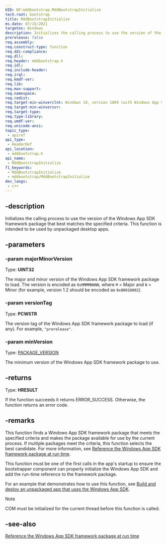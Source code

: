 ```yaml
---
UID: NF:mddbootstrap.MddBootstrapInitialize
tech.root: bootstrap
title: MddBootstrapInitialize
ms.date: 07/15/2021 
targetos: Windows
description: Initializes the calling process to use the version of the Windows App SDK framework package that best matches the specified criteria. This function is intended to be used by unpackaged desktop apps.
prerelease: false
req.assembly: 
req.construct-type: function
req.ddi-compliance: 
req.dll: 
req.header: mddbootstrap.h
req.idl: 
req.include-header: 
req.irql: 
req.kmdf-ver: 
req.lib: 
req.max-support: 
req.namespace: 
req.redist: 
req.target-min-winverclnt: Windows 10, version 1809 (with Windows App SDK 1.0 Preview 1 or later)
req.target-min-winversvr: 
req.target-type: 
req.type-library: 
req.umdf-ver: 
req.unicode-ansi: 
topic_type:
 - apiref
api_type:
 - HeaderDef
api_location:
 - mddbootstrap.h
api_name:
 - MddBootstrapInitialize
f1_keywords:
 - MddBootstrapInitialize
 - mddbootstrap/MddBootstrapInitialize
dev_langs:
 - c++
---
```


## -description

Initializes the calling process to use the version of the Windows App SDK framework package that best matches the specified criteria. This function is intended to be used by unpackaged desktop apps.

## -parameters

### -param majorMinorVersion

Type: **UINT32**

The major and minor version of the Windows App SDK framework package to load. The version is encoded as `0xMMMMNNNN`, where `M` = Major and `N` = Minor (for example, version 1.2 should be encoded as `0x00010002`).

### -param versionTag

Type: **PCWSTR**

The version tag of the Windows App SDK framework package to load (if any). For example, `"prerelease"`.

### -param minVersion

Type: [PACKAGE_VERSION](/windows/win32/api/appmodel/ns-appmodel-package_version)

The minimum version of the Windows App SDK framework package to use.

## -returns

Type: **HRESULT**

If the function succeeds it returns ERROR_SUCCESS. Otherwise, the function returns an error code.

## -remarks

This function finds a Windows App SDK framework package that meets the specified criteria and makes the package available for use by the current process. If multiple packages meet the criteria, this function selects the best candidate. For more information, see [Reference the Windows App SDK framework package at run time](/windows/apps/windows-app-sdk/reference-framework-package-run-time).

This function must be one of the first calls in the app's startup to ensure the bootstrapper component can properly initialize the Windows App SDK and add the run-time reference to the framework package.

For an example that demonstrates how to use this function, see [Build and deploy an unpackaged app that uses the Windows App SDK](/windows/apps/windows-app-sdk/tutorial-unpackaged-deployment).

> [!NOTE]
> COM must be initialized for the current thread before this function is called.

## -see-also

[Reference the Windows App SDK framework package at run time](/windows/apps/windows-app-sdk/reference-framework-package-run-time)
